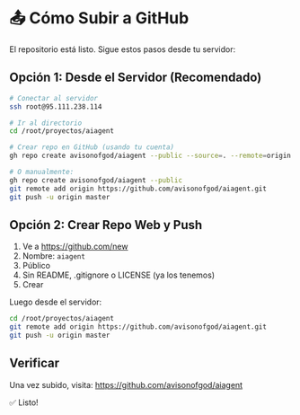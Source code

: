 # 📤 Cómo Subir a GitHub

El repositorio está listo. Sigue estos pasos desde tu servidor:

## Opción 1: Desde el Servidor (Recomendado)

```bash
# Conectar al servidor
ssh root@95.111.238.114

# Ir al directorio
cd /root/proyectos/aiagent

# Crear repo en GitHub (usando tu cuenta)
gh repo create avisonofgod/aiagent --public --source=. --remote=origin --push

# O manualmente:
gh repo create avisonofgod/aiagent --public
git remote add origin https://github.com/avisonofgod/aiagent.git
git push -u origin master
```

## Opción 2: Crear Repo Web y Push

1. Ve a https://github.com/new
2. Nombre: `aiagent`
3. Público
4. Sin README, .gitignore o LICENSE (ya los tenemos)
5. Crear

Luego desde el servidor:

```bash
cd /root/proyectos/aiagent
git remote add origin https://github.com/avisonofgod/aiagent.git
git push -u origin master
```

## Verificar

Una vez subido, visita:
https://github.com/avisonofgod/aiagent

✅ Listo!
